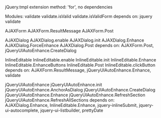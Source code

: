 jQuery.tmpl extension method: 'for', no dependencies

Modules:
validate
	validate.isValid
	validate.isValidForm
	depends on: jquery validate
	
AJAXForm
	AJAXForm.ResultMessage
	AJAXForm.Post

AJAXDialog
	AJAXDialog.enable
	AJAXDialog.init
	AJAXDialog.Enhance
	AJAXDialog.ForceEnhance
	AJAXDialog.Post
	depends on: AJAXForm.Post, jQueryUIAutoEnhance.CreateDialog

InlineEditable
	InlineEditable.enable
	InlineEditable.init
	InlineEditable.Enhance
	InlineEditable.EnhanceButtons
	InlineEditable.Post
	InlineEditable.clickButton
	depends on: AJAXForm.ResultMessage, jQueryUIAutoEnhance.Enhance, validate

jQueryUIAutoEnhance
	jQueryUIAutoEnhance.init
	jQueryUIAutoEnhance.AnchorAsDialog
	jQueryUIAutoEnhance.CreateDialog
	jQueryUIAutoEnhance.Enhance
	jQueryUIAutoEnhance.RefreshSection
	jQueryUIAutoEnhance.RefreshAllSections
	depends on: AJAXDialog.Enhance, InlineEditable.Enhance, 
		jquery-inlineSubmit, jquery-ui-autocomplete, jquery-ui-listbuilder, prettyDate